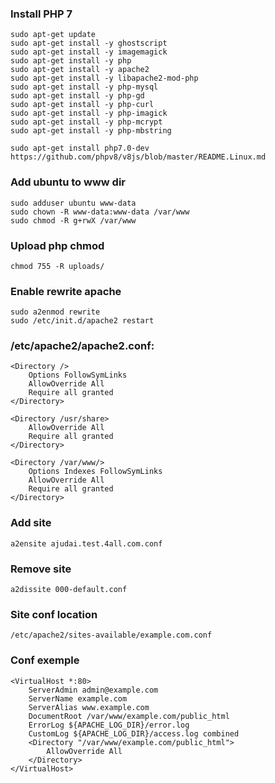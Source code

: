 ### Install PHP 7
```
sudo apt-get update
sudo apt-get install -y ghostscript
sudo apt-get install -y imagemagick
sudo apt-get install -y php
sudo apt-get install -y apache2
sudo apt-get install -y libapache2-mod-php
sudo apt-get install -y php-mysql
sudo apt-get install -y php-gd
sudo apt-get install -y php-curl
sudo apt-get install -y php-imagick
sudo apt-get install -y php-mcrypt
sudo apt-get install -y php-mbstring
```
```
sudo apt-get install php7.0-dev
https://github.com/phpv8/v8js/blob/master/README.Linux.md
```
### Add ubuntu to www dir
```
sudo adduser ubuntu www-data
sudo chown -R www-data:www-data /var/www
sudo chmod -R g+rwX /var/www
```
### Upload php chmod
```
chmod 755 -R uploads/
```
### Enable rewrite apache
```
sudo a2enmod rewrite
sudo /etc/init.d/apache2 restart
```
### /etc/apache2/apache2.conf:
```
<Directory />
    Options FollowSymLinks
    AllowOverride All
    Require all granted
</Directory>

<Directory /usr/share>
    AllowOverride All
    Require all granted
</Directory>

<Directory /var/www/>
    Options Indexes FollowSymLinks
    AllowOverride All
    Require all granted
</Directory>
```
### Add site
```
a2ensite ajudai.test.4all.com.conf
```
### Remove site
```
a2dissite 000-default.conf
```
### Site conf location
```
/etc/apache2/sites-available/example.com.conf
```
### Conf exemple
```
<VirtualHost *:80>
    ServerAdmin admin@example.com
    ServerName example.com
    ServerAlias www.example.com
    DocumentRoot /var/www/example.com/public_html
    ErrorLog ${APACHE_LOG_DIR}/error.log
    CustomLog ${APACHE_LOG_DIR}/access.log combined
    <Directory "/var/www/example.com/public_html">
        AllowOverride All
    </Directory>
</VirtualHost>
```

